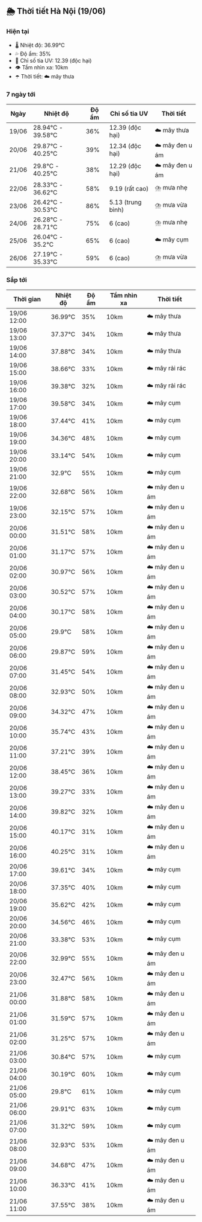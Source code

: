 ## 🌦️ Thời tiết Hà Nội (19/06)

### Hiện tại

- 🌡️ Nhiệt độ: 36.99℃
- 💦 Độ ẩm: 35%
- 🌟 Chỉ số tia UV: 12.39 (độc hại)
- 👁️ Tầm nhìn xa: 10km
- ☂️ Thời tiết: ☁️ mây thưa

### 7 ngày tới

| Ngày | Nhiệt độ | Độ ẩm | Chỉ số tia UV | Thời tiết |
| --- | --- | --- | --- | --- |
| 19/06 | 28.94℃ - 39.58℃ | 36% | 12.39 (độc hại) | ☁️ mây thưa |
| 20/06 | 29.87℃ - 40.25℃ | 39% | 12.34 (độc hại) | ☁️ mây đen u ám |
| 21/06 | 29.8℃ - 40.25℃ | 38% | 12.29 (độc hại) | ☁️ mây đen u ám |
| 22/06 | 28.33℃ - 36.62℃ | 58% | 9.19 (rất cao) | ⛈️ mưa nhẹ |
| 23/06 | 26.42℃ - 30.53℃ | 86% | 5.13 (trung bình) | ⛈️ mưa vừa |
| 24/06 | 26.28℃ - 28.71℃ | 75% | 6 (cao) | ⛈️ mưa nhẹ |
| 25/06 | 26.04℃ - 35.2℃ | 65% | 6 (cao) | ☁️ mây cụm |
| 26/06 | 27.19℃ - 35.33℃ | 59% | 6 (cao) | ⛈️ mưa vừa |

### Sắp tới

| Thời gian | Nhiệt độ | Độ ẩm | Tầm nhìn xa | Thời tiết |
| --- | --- | --- | --- | --- |
| 19/06 12:00 | 36.99℃ | 35% | 10km | ☁️ mây thưa |
| 19/06 13:00 | 37.37℃ | 34% | 10km | ☁️ mây thưa |
| 19/06 14:00 | 37.88℃ | 34% | 10km | ☁️ mây thưa |
| 19/06 15:00 | 38.66℃ | 33% | 10km | ☁️ mây rải rác |
| 19/06 16:00 | 39.38℃ | 32% | 10km | ☁️ mây rải rác |
| 19/06 17:00 | 39.58℃ | 34% | 10km | ☁️ mây cụm |
| 19/06 18:00 | 37.44℃ | 41% | 10km | ☁️ mây cụm |
| 19/06 19:00 | 34.36℃ | 48% | 10km | ☁️ mây cụm |
| 19/06 20:00 | 33.14℃ | 54% | 10km | ☁️ mây cụm |
| 19/06 21:00 | 32.9℃ | 55% | 10km | ☁️ mây cụm |
| 19/06 22:00 | 32.68℃ | 56% | 10km | ☁️ mây đen u ám |
| 19/06 23:00 | 32.15℃ | 57% | 10km | ☁️ mây đen u ám |
| 20/06 00:00 | 31.51℃ | 58% | 10km | ☁️ mây đen u ám |
| 20/06 01:00 | 31.17℃ | 57% | 10km | ☁️ mây đen u ám |
| 20/06 02:00 | 30.97℃ | 56% | 10km | ☁️ mây đen u ám |
| 20/06 03:00 | 30.52℃ | 57% | 10km | ☁️ mây đen u ám |
| 20/06 04:00 | 30.17℃ | 58% | 10km | ☁️ mây đen u ám |
| 20/06 05:00 | 29.9℃ | 58% | 10km | ☁️ mây đen u ám |
| 20/06 06:00 | 29.87℃ | 59% | 10km | ☁️ mây đen u ám |
| 20/06 07:00 | 31.45℃ | 54% | 10km | ☁️ mây đen u ám |
| 20/06 08:00 | 32.93℃ | 50% | 10km | ☁️ mây đen u ám |
| 20/06 09:00 | 34.32℃ | 47% | 10km | ☁️ mây đen u ám |
| 20/06 10:00 | 35.74℃ | 43% | 10km | ☁️ mây đen u ám |
| 20/06 11:00 | 37.21℃ | 39% | 10km | ☁️ mây đen u ám |
| 20/06 12:00 | 38.45℃ | 36% | 10km | ☁️ mây đen u ám |
| 20/06 13:00 | 39.27℃ | 33% | 10km | ☁️ mây đen u ám |
| 20/06 14:00 | 39.82℃ | 32% | 10km | ☁️ mây đen u ám |
| 20/06 15:00 | 40.17℃ | 31% | 10km | ☁️ mây đen u ám |
| 20/06 16:00 | 40.25℃ | 31% | 10km | ☁️ mây đen u ám |
| 20/06 17:00 | 39.61℃ | 34% | 10km | ☁️ mây cụm |
| 20/06 18:00 | 37.35℃ | 40% | 10km | ☁️ mây cụm |
| 20/06 19:00 | 35.62℃ | 42% | 10km | ☁️ mây cụm |
| 20/06 20:00 | 34.56℃ | 46% | 10km | ☁️ mây cụm |
| 20/06 21:00 | 33.38℃ | 53% | 10km | ☁️ mây cụm |
| 20/06 22:00 | 32.99℃ | 55% | 10km | ☁️ mây đen u ám |
| 20/06 23:00 | 32.47℃ | 56% | 10km | ☁️ mây đen u ám |
| 21/06 00:00 | 31.88℃ | 58% | 10km | ☁️ mây đen u ám |
| 21/06 01:00 | 31.59℃ | 57% | 10km | ☁️ mây đen u ám |
| 21/06 02:00 | 31.25℃ | 57% | 10km | ☁️ mây đen u ám |
| 21/06 03:00 | 30.84℃ | 57% | 10km | ☁️ mây cụm |
| 21/06 04:00 | 30.19℃ | 60% | 10km | ☁️ mây cụm |
| 21/06 05:00 | 29.8℃ | 61% | 10km | ☁️ mây cụm |
| 21/06 06:00 | 29.91℃ | 63% | 10km | ☁️ mây cụm |
| 21/06 07:00 | 31.32℃ | 59% | 10km | ☁️ mây cụm |
| 21/06 08:00 | 32.93℃ | 53% | 10km | ☁️ mây đen u ám |
| 21/06 09:00 | 34.68℃ | 47% | 10km | ☁️ mây đen u ám |
| 21/06 10:00 | 36.33℃ | 41% | 10km | ☁️ mây đen u ám |
| 21/06 11:00 | 37.55℃ | 38% | 10km | ☁️ mây đen u ám |
